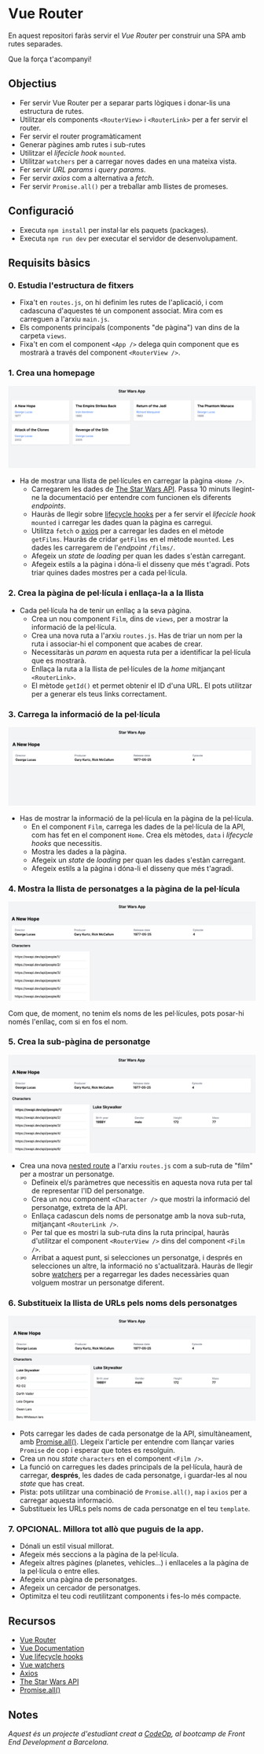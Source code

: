 # Vue Router

En aquest repositori faràs servir el _Vue Router_ per construir una SPA amb rutes separades.

Que la força t'acompanyi!

## Objectius

- Fer servir Vue Router per a separar parts lògiques i donar-lis una estructura de rutes.
- Utilitzar els components `<RouterView>` i `<RouterLink>` per a fer servir el router.
- Fer servir el router programàticament
- Generar pàgines amb rutes i sub-rutes
- Utilitzar el _lifecicle hook_ `mounted`.
- Utilitzar `watchers` per a carregar noves dades en una mateixa vista.
- Fer servir _URL params_ i _query params_.
- Fer servir _axios_ com a alternativa a _fetch_.
- Fer servir `Promise.all()` per a treballar amb llistes de promeses.

## Configuració

- Executa `npm install` per instal·lar els paquets (packages).
- Executa `npm run dev` per executar el servidor de desenvolupament.

## Requisits bàsics

### 0. Estudia l'estructura de fitxers

- Fixa't en `routes.js`, on hi definim les rutes de l'aplicació, i com cadascuna d'aquestes té un component associat. Mira com es carreguen a l'arxiu `main.js`.
- Els components principals (components "de pàgina") van dins de la carpeta `views`.
- Fixa't en com el component `<App />` delega quin component que es mostrarà a través del component `<RouterView />`.

### 1. Crea una homepage

![1](support/1.png)

- Ha de mostrar una llista de pel·lícules en carregar la pàgina `<Home />`.
  - Carregarem les dades de [The Star Wars API](https://swapi.dev/). Passa 10 minuts llegint-ne la documentació per entendre com funcionen els diferents _endpoints_.
  - Hauràs de llegir sobre [lifecycle hooks](https://vuejs.org/guide/essentials/lifecycle.html) per a fer servir el _lifecicle hook_ `mounted` i carregar les dades quan la pàgina es carregui.
  - Utilitza `fetch` o [axios](https://github.com/axios/axios) per a carregar les dades en el mètode `getFilms`. Hauràs de cridar `getFilms` en el mètode `mounted`. Les dades les carregarem de l'_endpoint_ `/films/`.
  - Afegeix un _state_ de _loading_ per quan les dades s'estàn carregant.
  - Afegeix estils a la pàgina i dóna-li el disseny que més t'agradi. Pots triar quines dades mostres per a cada pel·lícula.

### 2. Crea la pàgina de pel·lícula i enllaça-la a la llista

- Cada pel·lícula ha de tenir un enllaç a la seva pàgina.
  - Crea un nou component `Film`, dins de `views`, per a mostrar la informació de la pel·lícula.
  - Crea una nova ruta a l'arxiu `routes.js`. Has de triar un nom per la ruta i associar-hi el component que acabes de crear.
  - Necessitaràs un _param_ en aquesta ruta per a identificar la pel·lícula que es mostrarà.
  - Enllaça la ruta a la llista de pel·lícules de la _home_ mitjançant `<RouterLink>`.
  - El mètode `getId()` et permet obtenir el ID d'una URL. El pots utilitzar per a generar els teus links correctament.

### 3. Carrega la informació de la pel·lícula

![2](support/2.png)

- Has de mostrar la informació de la pel·lícula en la pàgina de la pel·lícula.
  - En el component `Film`, carrega les dades de la pel·lícula de la API, com has fet en el component `Home`. Crea els mètodes, `data` i _lifecycle hooks_ que necessitis.
  - Mostra les dades a la pàgina.
  - Afegeix un _state_ de _loading_ per quan les dades s'estàn carregant.
  - Afegeix estils a la pàgina i dóna-li el disseny que més t'agradi.

### 4. Mostra la llista de personatges a la pàgina de la pel·lícula

![3](support/3.png)

Com que, de moment, no tenim els noms de les pel·lícules, pots posar-hi només l'enllaç, com si en fos el nom.

### 5. Crea la sub-pàgina de personatge

![4](support/4.png)

- Crea una nova [nested route](https://router.vuejs.org/guide/essentials/nested-routes.html) a l'arxiu `routes.js` com a sub-ruta de "film" per a mostrar un personatge.
  - Defineix el/s paràmetres que necessitis en aquesta nova ruta per tal de representar l'ID del personatge.
  - Crea un nou component `<Character />` que mostri la informació del personatge, extreta de la API.
  - Enllaça cadascun dels noms de personatge amb la nova sub-ruta, mitjançant `<RouterLink />`.
  - Per tal que es mostri la sub-ruta dins la ruta principal, hauràs d'utilitzar el component `<RouterView />` dins del component `<Film />`.
  - Arribat a aquest punt, si selecciones un personatge, i després en selecciones un altre, la informació no s'actualitzarà. Hauràs de llegir sobre [watchers](https://vuejs.org/guide/essentials/watchers.html) per a regarregar les dades necessàries quan volguem mostrar un personatge diferent.

### 6. Substitueix la llista de URLs pels noms dels personatges

![5](support/5.png)

- Pots carregar les dades de cada personatge de la API, simultàneament, amb [Promise.all()](https://developer.mozilla.org/en-US/docs/Web/JavaScript/Reference/Global_Objects/Promise/all). Llegeix l'article per entendre com llançar varies `Promise` de cop i esperar que totes es resolguin.
- Crea un nou _state_ `characters` en el component `<Film />`.
- La funció on carregues les dades principals de la pel·lícula, haurà de carregar, **després**, les dades de cada personatge, i guardar-les al nou _state_ que has creat.
- Pista: pots utilitzar una combinació de `Promise.all()`, `map` i `axios` per a carregar aquesta informació.
- Substitueix les URLs pels noms de cada personatge en el teu `template`.

### 7. OPCIONAL. Millora tot allò que puguis de la app.

- Dónali un estil visual millorat.
- Afegeix més seccions a la pàgina de la pel·lícula.
- Afegeix altres pàgines (planetes, vehicles...) i enllaceles a la pàgina de la pel·lícula o entre elles.
- Afegeix una pàgina de personatges.
- Afegeix un cercador de personatges.
- Optimitza el teu codi reutilitzant components i fes-lo més compacte.

## Recursos

- [Vue Router](https://router.vuejs.org/introduction.html)
- [Vue Documentation](https://vuejs.org/guide/introduction.html)
- [Vue lifecycle hooks](https://vuejs.org/guide/essentials/lifecycle.html)
- [Vue watchers](https://vuejs.org/guide/essentials/watchers.html)
- [Axios](https://github.com/axios/axios)
- [The Star Wars API](https://swapi.dev/)
- [Promise.all()](https://developer.mozilla.org/en-US/docs/Web/JavaScript/Reference/Global_Objects/Promise/all)

## Notes

_Aquest és un projecte d'estudiant creat a [CodeOp](http://CodeOp.tech), al bootcamp de Front End Development a Barcelona._
